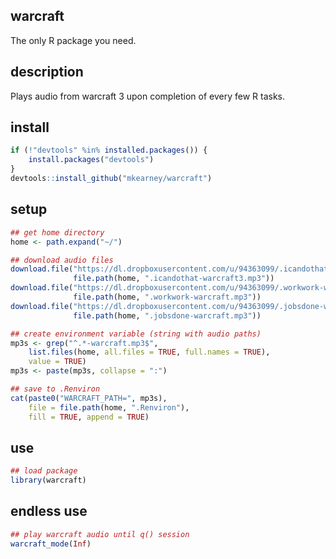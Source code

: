 ## warcraft
The only R package you need.

## description
Plays audio from warcraft 3 upon completion of every few R tasks.

## install

``` r
if (!"devtools" %in% installed.packages()) {
    install.packages("devtools")
}
devtools::install_github("mkearney/warcraft")
```

## setup

``` r
## get home directory
home <- path.expand("~/")

## download audio files
download.file("https://dl.dropboxusercontent.com/u/94363099/.icandothat-warcraft.mp3",
              file.path(home, ".icandothat-warcraft3.mp3"))
download.file("https://dl.dropboxusercontent.com/u/94363099/.workwork-warcraft.mp3",
              file.path(home, ".workwork-warcraft.mp3"))
download.file("https://dl.dropboxusercontent.com/u/94363099/.jobsdone-warcraft.mp3",
              file.path(home, ".jobsdone-warcraft.mp3"))

## create environment variable (string with audio paths)
mp3s <- grep("^.*-warcraft.mp3$",
    list.files(home, all.files = TRUE, full.names = TRUE),
    value = TRUE)
mp3s <- paste(mp3s, collapse = ":")

## save to .Renviron
cat(paste0("WARCRAFT_PATH=", mp3s),
    file = file.path(home, ".Renviron"),
    fill = TRUE, append = TRUE)
```

## use

``` r
## load package
library(warcraft)
```

## endless use

``` r
## play warcraft audio until q() session
warcraft_mode(Inf)
```

